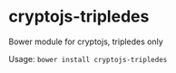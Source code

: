 # cryptojs-tripledes
Bower module for cryptojs, tripledes only

Usage: 
`bower install cryptojs-tripledes`
